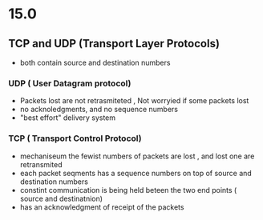 # 15.0
## TCP and UDP (Transport Layer Protocols)
- both contain source and destination numbers

### UDP ( User Datagram protocol)
- Packets lost are not retrasmiteted , Not worryied if some packets lost
- no acknoledgments, and no sequence numbers
- "best effort" delivery system

### TCP ( Transport Control Protocol)
- mechaniseum the fewist numbers of packets are lost , and lost one are retransmited
- each packet seqments has a sequence numbers on top of source and destination numbers
- constint communication is being held beteen the two end points ( source and destinatnion)
- has an acknowledgment of receipt of the packets
